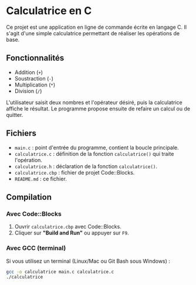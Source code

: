 # Calculatrice en C

Ce projet est une application en ligne de commande écrite en langage C. Il s'agit d'une simple calculatrice permettant de réaliser les opérations de base.

## Fonctionnalités

- Addition (`+`)
- Soustraction (`-`)
- Multiplication (`*`)
- Division (`/`)

L'utilisateur saisit deux nombres et l'opérateur désiré, puis la calculatrice affiche le résultat. Le programme propose ensuite de refaire un calcul ou de quitter.

## Fichiers

- `main.c` : point d'entrée du programme, contient la boucle principale.
- `calculatrice.c` : définition de la fonction `calculatrice()` qui traite l'opération.
- `calculatrice.h` : déclaration de la fonction `calculatrice()`.
- `calculatrice.cbp` : fichier de projet Code::Blocks.
- `README.md` : ce fichier.

## Compilation

### Avec Code::Blocks

1. Ouvrir `calculatrice.cbp` avec Code::Blocks.
2. Cliquer sur **"Build and Run"** ou appuyer sur `F9`.

### Avec GCC (terminal)

Si vous utilisez un terminal (Linux/Mac ou Git Bash sous Windows) :

```bash
gcc -o calculatrice main.c calculatrice.c
./calculatrice
